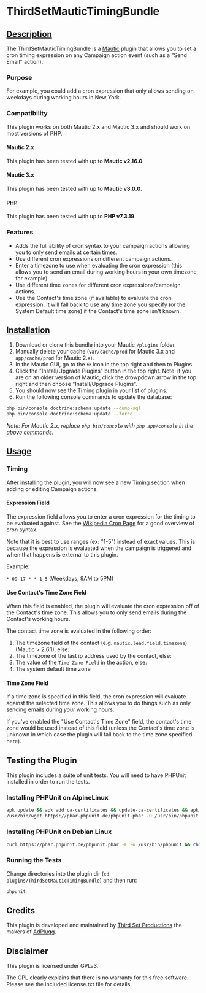 # ThirdSetMauticTimingBundle

## [Description](id:description)

The ThirdSetMauticTimingBundle is a [Mautic](http://www.mautic.org) plugin that allows you to set a cron timing expression on any Campaign action event (such as a "Send Email" action).

### Purpose

For example, you could add a cron expression that only allows sending on weekdays during working hours in New York.

### Compatibility

This plugin works on both Mautic 2.x and Mautic 3.x and should work on most versions of PHP.

#### Mautic 2.x

This plugin has been tested with up to **Mautic v2.16.0**.

#### Mautic 3.x

This plugin has been tested with up to **Mautic v3.0.0**.

#### PHP

This plugin has been tested with up to **PHP v7.3.19**.

### Features

* Adds the full ability of cron syntax to your campaign actions allowing you to only send emails at certain times.
* Use different cron expressions on different campaign actions.
* Enter a timezone to use when evaluating the cron expression (this allows you to send an email during working hours in your own timezone, for example).
* Use different time zones for different cron expressions/campaign actions.
* Use the Contact's time zone (if available) to evaluate the cron expression. It will fall back to use any time zone you specify (or the System Default time zone) if the Contact's time zone isn't known.

## [Installation](id:installation)

1. Download or clone this bundle into your Mautic `/plugins` folder.
2. Manually delete your cache (`var/cache/prod` for Mautic 3.x and `app/cache/prod` for Mautic 2.x).
3. In the Mautic GUI, go to the :gear: icon in the top right and then to Plugins.
4. Click the "Install/Upgrade Plugins" button in the top right. Note: if you are on an older version of Mautic, click the drowpdown arrow in the top right and then choose "Install/Upgrade Plugins".
5. You should now see the Timing plugin in your list of plugins.
6. Run the following console commands to update the database:

```bash
php bin/console doctrine:schema:update --dump-sql
php bin/console doctrine:schema:update --force
```

_Note: For Mautic 2.x, replace `php bin/console` with `php app/console` in the above commands._

## [Usage](id:usage)

### Timing

After installing the plugin, you will now see a new Timing section when adding or editing Campaign actions.

#### Expression Field

The expression field allows you to enter a cron expression for the timing to be evaluated against. See the [Wikipedia Cron Page](https://en.wikipedia.org/wiki/Cron) for a good overview of cron syntax.

Note that it is best to use ranges (ex: "1-5") instead of exact values. This is because the expression is evaluated when the campaign is triggered and when that happens is external to this plugin.

Example:

`* 09-17 * * 1-5` (Weekdays, 9AM to 5PM)

#### Use Contact's Time Zone Field

When this field is enabled, the plugin will evaluate the cron expression off of the Contact's time zone.  This allows you to only send emails during the Contact's working hours.

The contact time zone is evaluated in the following order:

1. The timezone field of the contact (e.g. `mautic.lead.field.timezone`) (Mautic > 2.6.1), else:
2. The timezone of the last ip address used by the contact, else:
3. The value of the `Time Zone Field` in the action, else:
4. The system default time zone

#### Time Zone Field

If a time zone is specified in this field, the cron expression will evaluate against the selected time zone.  This allows you to do things such as only sending emails during _your_ working hours.

If you've enabled the "Use Contact's Time Zone" field, the contact's time zone would be used instead of this field (unless the Contact's time zone is unknown in which case the plugin will fall back to the time zone specified here).

## Testing the Plugin

This plugin includes a suite of unit tests. You will need to have PHPUnit installed in order to run the tests.

### Installing PHPUnit on AlpineLinux

```bash
apk update && apk add ca-certificates && update-ca-certificates && apk add openssl
/usr/bin/wget https://phar.phpunit.de/phpunit.phar -O /usr/bin/phpunit && chmod 755 /usr/bin/phpunit
```

### Installing PHPUnit on Debian Linux

```bash
curl https://phar.phpunit.de/phpunit.phar -L -o /usr/bin/phpunit && chmod 755 /usr/bin/phpunit
```

### Running the Tests

Change directories into the plugin dir (`cd plugins/ThirdSetMauticTimingBundle`) and then run:

```bash
phpunit
```

## Credits

This plugin is developed and maintained by [Third Set Productions](http://www.thirdset.com) the makers of [AdPlugg](http://www.adplugg.com).

## Disclaimer

This plugin is licensed under GPLv3.

The GPL clearly explains that there is no warranty for this free software. Please see the included license.txt file for details.
